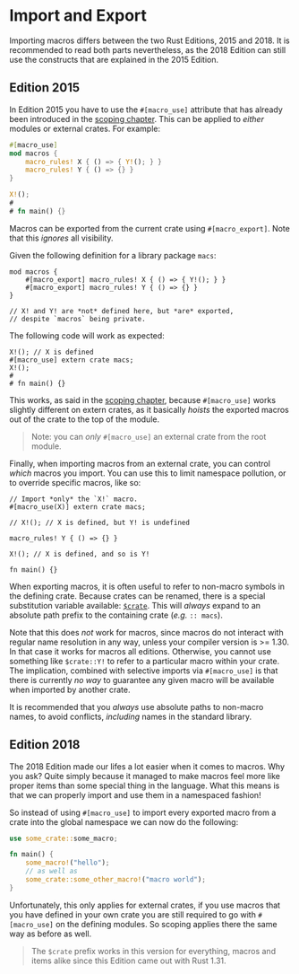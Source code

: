 # Import and Export

Importing macros differs between the two Rust Editions, 2015 and 2018. It is recommended to read
both parts nevertheless, as the 2018 Edition can still use the constructs that are explained in the
2015 Edition.

## Edition 2015

In Edition 2015 you have to use the `#[macro_use]` attribute that has already been introduced in the
[scoping chapter]. This can be applied to *either* modules or external crates. For
example:

```rust
#[macro_use]
mod macros {
    macro_rules! X { () => { Y!(); } }
    macro_rules! Y { () => {} }
}

X!();
#
# fn main() {}
```

Macros can be exported from the current crate using `#[macro_export]`. Note that this *ignores* all
visibility.

Given the following definition for a library package `macs`:

```rust,ignore
mod macros {
    #[macro_export] macro_rules! X { () => { Y!(); } }
    #[macro_export] macro_rules! Y { () => {} }
}

// X! and Y! are *not* defined here, but *are* exported,
// despite `macros` being private.
```

The following code will work as expected:

```rust,ignore
X!(); // X is defined
#[macro_use] extern crate macs;
X!();
# 
# fn main() {}
```

This works, as said in the [scoping chapter], because `#[macro_use]` works slightly different on
extern crates, as it basically *hoists* the exported macros out of the crate to the top of the
module.

> Note: you can *only* `#[macro_use]` an external crate from the root module.

Finally, when importing macros from an external crate, you can control *which* macros you import.
You can use this to limit namespace pollution, or to override specific macros, like so:

```rust,ignore
// Import *only* the `X!` macro.
#[macro_use(X)] extern crate macs;

// X!(); // X is defined, but Y! is undefined

macro_rules! Y { () => {} }

X!(); // X is defined, and so is Y!

fn main() {}
```

When exporting macros, it is often useful to refer to non-macro symbols in the defining crate.
Because crates can be renamed, there is a special substitution variable available: [`$crate`]. This
will *always* expand to an absolute path prefix to the containing crate (*e.g.* `:: macs`).

Note that this does *not* work for macros, since macros do not interact with regular name resolution
in any way, unless your compiler version is >= 1.30. In that case it works for macros all editions.
Otherwise, you cannot use something like `$crate::Y!` to refer to a particular macro within your
crate. The implication, combined with selective imports via `#[macro_use]` is that there is
currently *no way* to guarantee any given macro will be available when imported by another crate.

It is recommended that you *always* use absolute paths to non-macro names, to avoid conflicts,
*including* names in the standard library.

[`$crate`]:./hygiene.html#crate

## Edition 2018

The 2018 Edition made our lifes a lot easier when it comes to macros. Why you ask? Quite simply
because it managed to make macros feel more like proper items than some special thing in the
language. What this means is that we can properly import and use them in a namespaced fashion!

So instead of using `#[macro_use]` to import every exported macro from a crate into the global
namespace we can now do the following:

```rs
use some_crate::some_macro;

fn main() {
    some_macro!("hello");
    // as well as
    some_crate::some_other_macro!("macro world");
}
```

Unfortunately, this only applies for external crates, if you use macros that you have defined in
your own crate you are still required to go with `#[macro_use]` on the defining modules. So scoping
applies there the same way as before as well.

> The `$crate` prefix works in this version for everything, macros and items alike since this Edition
> came out with Rust 1.31.

[scoping chapter]:./scoping.html